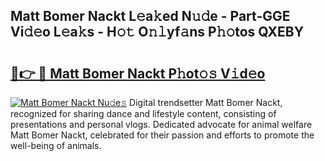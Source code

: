 ## Matt Bomer Nackt L𝚎a𝚔ed N𝚞𝚍e - Part-GGE Vi𝚍𝚎o L𝚎a𝚔s - H𝚘𝚝 O𝚗𝚕yf𝚊ns P𝚑𝚘tos QXEBY

# <h2><a href="http://kf0hgnj.oniu.top/?m=Matt+Bomer+Nackt">🔗👉 🔴 Matt Bomer Nackt P𝚑ot𝚘𝚜 V𝚒d𝚎o</a></h2>

[![Matt Bomer Nackt Nu𝚍e𝚜](https://i.imgur.com/0qMVB7G.gif)](http://kf0hgnj.oniu.top/?m=Matt+Bomer+Nackt)
Digital trendsetter Matt Bomer Nackt, recognized for sharing dance and lifestyle content, consisting of presentations and personal vlogs. Dedicated advocate for animal welfare Matt Bomer Nackt, celebrated for their passion and efforts to promote the well-being of animals.  
